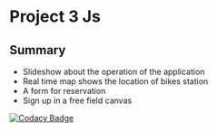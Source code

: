 # Project 3 Js

## Summary 

+   Slideshow about the operation of the application
+   Real time map shows the location of bikes station
+   A form for reservation 
+   Sign up in a free field canvas

[![Codacy Badge](https://api.codacy.com/project/badge/Grade/8f5111a7003f461196cad9f29b50bde5)](https://www.codacy.com/app/Matthias-Geslin/Project_3_Js?utm_source=github.com&amp;utm_medium=referral&amp;utm_content=Matthias-Geslin/Project_3_Js&amp;utm_campaign=Badge_Grade)
